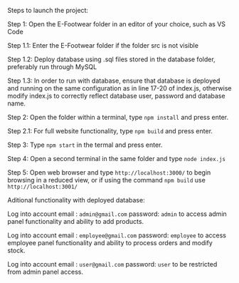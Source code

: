 Steps to launch the project:


Step 1: Open the E-Footwear folder in an editor of your choice, such as VS Code


Step 1.1: Enter the E-Footwear folder if the folder src is not visible


Step 1.2: Deploy database using .sql files stored in the database folder, preferably run through MySQL


Step 1.3: In order to run with database, ensure that database is deployed and running on the same configuration as in line 17-20 of index.js, otherwise modify index.js to correctly reflect database user, password and database name.


Step 2: Open the folder within a terminal, type `npm install` and press enter.


Step 2.1: For full website functionality, type `npm build` and press enter.


Step 3: Type `npm start` in the termal and press enter.


Step 4: Open a second terminal in the same folder and type `node index.js`


Step 5: Open web browser and type `http://localhost:3000/` to begin browsing in a reduced view, or if using the command `npm build` use `http://localhost:3001/`


Aditional functionality with deployed database: 


Log into account email : `admin@gmail.com` password: `admin` to access admin panel functionality and ability to add products.


Log into account email : `employee@gmail.com` password: `employee` to access employee panel functionality and ability to process orders and modify stock.


Log into account email : `user@gmail.com` password: `user` to be restricted from admin panel access.

